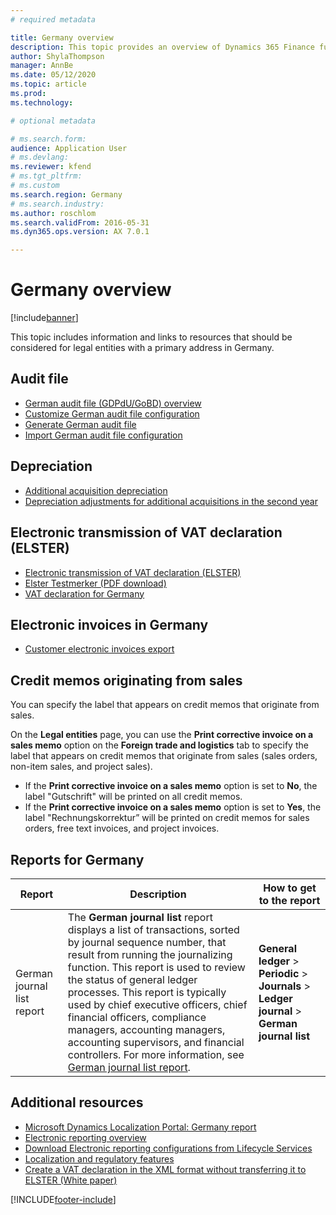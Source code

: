 ```yaml
---
# required metadata

title: Germany overview
description: This topic provides an overview of Dynamics 365 Finance functionality that is specific to Germany.
author: ShylaThompson
manager: AnnBe
ms.date: 05/12/2020
ms.topic: article
ms.prod: 
ms.technology: 

# optional metadata

# ms.search.form:
audience: Application User
# ms.devlang: 
ms.reviewer: kfend
# ms.tgt_pltfrm: 
# ms.custom
ms.search.region: Germany
# ms.search.industry: 
ms.author: roschlom
ms.search.validFrom: 2016-05-31
ms.dyn365.ops.version: AX 7.0.1

---
```


# Germany overview

[!include[banner](../includes/banner.md)]

This topic includes information and links to resources that should be considered for legal entities with a primary address in Germany.

## Audit file
- [German audit file (GDPdU/GoBD) overview](emea-deu-gdpdu-audit-data-export.md)
- [Customize German audit file configuration](tasks/customize-german-audit-file-configuration.md)
- [Generate German audit file](tasks/german-audit-file.md)
- [Import German audit file configuration](tasks/import-german-audit-file-configuration.md)

## Depreciation
-   [Additional acquisition depreciation](emea-deu-additional-acquisition-depreciation.md)
-   [Depreciation adjustments for additional acquisitions in the second year](tasks/de-00002-depreciation.md)

## Electronic transmission of VAT declaration (ELSTER)
- [Electronic transmission of VAT declaration (ELSTER)](tasks/de-00003-electronic-transmission-elster.md)
- [Elster Testmerker (PDF download)](https://msdnshared.blob.core.windows.net/media/2018/04/Dyn365_ElsterTestmerker.pdf)
- [VAT declaration for Germany](emea-de-vat-declaration.md)

## Electronic invoices in Germany
- [Customer electronic invoices export](emea-deu-e-invoices.md)

## Credit memos originating from sales
You can specify the label that appears on credit memos that originate from sales.

On the **Legal entities** page, you can use the **Print corrective invoice on a sales memo** option on the **Foreign trade and logistics** tab to specify the label that appears on credit memos that originate from sales (sales orders, non-item sales, and project sales).

-   If the **Print corrective invoice on a sales memo** option is set to **No**, the label "Gutschrift" will be printed on all credit memos.
-   If the **Print corrective invoice on a sales memo** option is set to **Yes**, the label "Rechnungskorrektur” will be printed on credit memos for sales orders, free text invoices, and project invoices.


## Reports for Germany

| Report                     |  Description  |How to get to the report |
|----------------------------|--------------------------|----------------------------------------|
|German journal list report|The **German journal list** report displays a list of transactions, sorted by journal sequence number, that result from running the journalizing function. This report is used to review the status of general ledger processes. This report is typically used by chief executive officers, chief financial officers, compliance managers, accounting managers, accounting supervisors, and financial controllers. For more information, see [German journal list report](emea-deu-journal-list-report.md).|  **General ledger** > **Periodic** > **Journals** > **Ledger journal** > **German journal list**|

## Additional resources
- [Microsoft Dynamics Localization Portal: Germany report](https://mbs.microsoft.com/files/customer/AX/Support/supportnews/Germany.html)
- [Electronic reporting overview](../../dev-itpro/analytics/general-electronic-reporting.md)
- [Download Electronic reporting configurations from Lifecycle Services](../../dev-itpro/analytics/download-electronic-reporting-configuration-lcs.md)
- [Localization and regulatory features](../../dev-itpro/lcs-solutions/country-region.md?toc=/fin-and-ops/toc.json)
- [Create a VAT declaration in the XML format without transferring it to ELSTER (White paper)](https://www.microsoft.com/download/details.aspx?id=101929)


[!INCLUDE[footer-include](../../includes/footer-banner.md)]